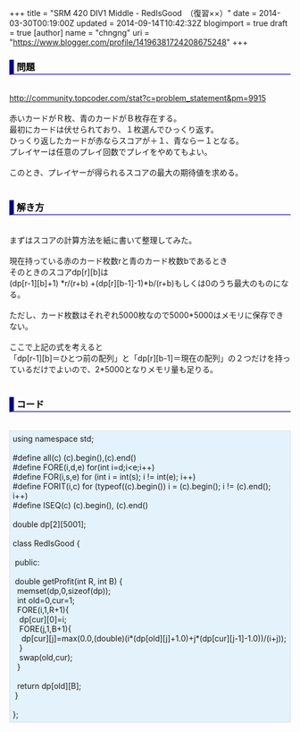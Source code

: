 +++
title = "SRM 420 DIV1 Middle - RedIsGood　（復習××）"
date = 2014-03-30T00:19:00Z
updated = 2014-09-14T10:42:32Z
blogimport = true
draft = true
[author]
	name = "chngng"
	uri = "https://www.blogger.com/profile/14196381724208675248"
+++

<div dir="ltr" style="text-align: left;" trbidi="on"><h3 style="border-bottom: 2px solid slateblue; border-left: 8px solid navy; color: black; padding: 0px 0px 1px 5px;">問題 </h3><br /><a href="http://community.topcoder.com/stat?c=problem_statement&amp;pm=9915" target="_blank">http://community.topcoder.com/stat?c=problem_statement&amp;pm=9915</a><br /><br />赤いカードがＲ枚、青のカードがＢ枚存在する。<br />最初にカードは伏せられており、１枚選んでひっくり返す。<br />ひっくり返したカードが赤ならスコアが＋１、青ならー１となる。<br />プレイヤーは任意のプレイ回数でプレイをやめてもよい。<br /><br />このとき、プレイヤーが得られるスコアの最大の期待値を求める。<br /><br /><h3 style="border-bottom: 2px solid slateblue; border-left: 8px solid navy; color: black; padding: 0px 0px 1px 5px;">解き方 </h3><br />まずはスコアの計算方法を紙に書いて整理してみた。<br /><br />現在持っている赤のカード枚数rと青のカード枚数bであるとき<br />そのときのスコアdp[r][b]は<br />(dp[r-1][b]+1) *r/(r+b) +(dp[r][b-1]-1)*b/(r+b)もしくは0のうち最大のものになる。<br /><br />ただし、カード枚数はそれぞれ5000枚なので5000*5000はメモリに保存できない。<br /><br />ここで上記の式を考えると<br />「dp[r-1][b]＝ひとつ前の配列」と「dp[r][b-1]＝現在の配列」の２つだけを持っているだけでよいので、2*5000となりメモリ量も足りる。<br /><br /><h3 style="border-bottom: 2px solid slateblue; border-left: 8px solid navy; color: black; padding: 0px 0px 1px 5px;">コード </h3><br /><div style="background-color: #e3f2fb; border: 1px dotted #CCCCCC; padding: 5px;">using namespace std;<br /><br />#define all(c) (c).begin(),(c).end()<br />#define FORE(i,d,e) for(int i=d;i&lt;e;i++)<br />#define FOR(i,s,e) for (int i = int(s); i != int(e); i++)<br />#define FORIT(i,c) for (typeof((c).begin()) i = (c).begin(); i != (c).end(); i++)<br />#define ISEQ(c) (c).begin(), (c).end()<br /><br />double dp[2][5001];<br /><br />class RedIsGood {<br /><br /><span class="Apple-tab-span" style="white-space: pre;"> </span>public:<br /><br /><span class="Apple-tab-span" style="white-space: pre;"> </span>double getProfit(int R, int B) {<br /><span class="Apple-tab-span" style="white-space: pre;">  </span>memset(dp,0,sizeof(dp));<br /><span class="Apple-tab-span" style="white-space: pre;">  </span>int old=0,cur=1;<br /><span class="Apple-tab-span" style="white-space: pre;">  </span>FORE(i,1,R+1){<br /><span class="Apple-tab-span" style="white-space: pre;">   </span>dp[cur][0]=i;<br /><span class="Apple-tab-span" style="white-space: pre;">   </span>FORE(j,1,B+1){<br /><span class="Apple-tab-span" style="white-space: pre;">    </span>dp[cur][j]=max(0.0,(double)(i*(dp[old][j]+1.0)+j*(dp[cur][j-1]-1.0))/(i+j));<br /><span class="Apple-tab-span" style="white-space: pre;">   </span>}<br /><span class="Apple-tab-span" style="white-space: pre;">   </span>swap(old,cur);<br /><span class="Apple-tab-span" style="white-space: pre;">  </span>}<br /><br /><span class="Apple-tab-span" style="white-space: pre;">  </span>return dp[old][B];<br /><span class="Apple-tab-span" style="white-space: pre;"> </span>}<br /><br />};</div></div>

